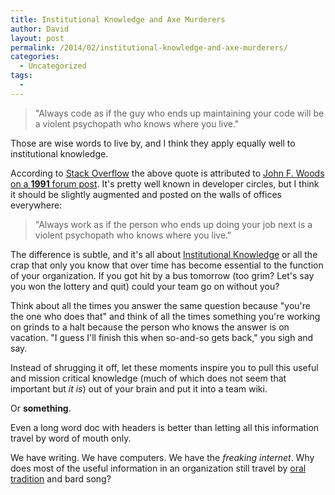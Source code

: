 ```yaml
---
title: Institutional Knowledge and Axe Murderers 
author: David
layout: post
permalink: /2014/02/institutional-knowledge-and-axe-murderers/
categories:
  - Uncategorized
tags:
  -
---
```


> "Always code as if the guy who ends up maintaining your code will be a violent psychopath who knows where you live." 

Those are wise words to live by, and I think they apply equally well to institutional knowledge.



According to [Stack Overflow](http://stackoverflow.com/questions/876089/who-wrote-this-programing-saying-always-code-as-if-the-guy-who-ends-up-maintai) the above quote is attributed to [John F. Woods on a **1991** forum post](https://groups.google.com/forum/#!msg/comp.lang.c++/rYCO5yn4lXw/oITtSkZOtoUJ). It's pretty well known in developer circles, but I think it should be slightly augmented and posted on the walls of offices everywhere:

> "Always work as if the person who ends up doing your job next is a violent psychopath who knows where you live."

The difference is subtle, and it's all about [Institutional Knowledge](http://en.wikipedia.org/wiki/Institutional_memory) or all the crap that only you know that over time has become essential to the function of your organization. If you got hit by a bus tomorrow (too grim? Let's say you won the lottery and quit) could your team go on without you?

Think about all the times you answer the same question because "you're the one who does that" and think of all the times something you're working on grinds to a halt because the person who knows the answer is on vacation. "I guess I'll finish this when so-and-so gets back," you sigh and say.

Instead of shrugging it off, let these moments inspire you to pull this useful and mission critical knowledge (much of which does not seem that important but _it is_) out of your brain and put it into a team wiki.

Or **something**.

Even a long word doc with headers is better than letting all this information travel by word of mouth only.

We have writing. We have computers. We have the _freaking internet_. Why does most of the useful information in an organization still travel by [oral tradition](http://en.wikipedia.org/wiki/Oral_tradition) and bard song?
